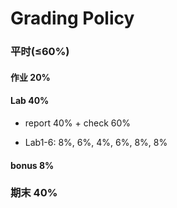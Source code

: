 # Grading Policy

### 平时($\leq$60%)

#### **作业 20%**

#### **Lab 40%** 

- report 40% + check 60%

- Lab1-6: 8%, 6%, 4%, 6%, 8%, 8%

#### **bonus 8%**

### 期末 40%
